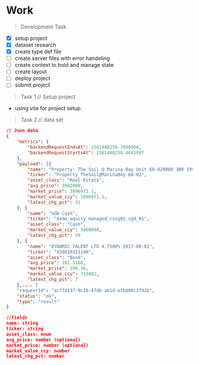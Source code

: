 # Work

> Development Task

- [x] setup project
- [x] dataset research
- [x] create type def file
- [ ] create server files with error handeling
- [ ] create context to hold and manage state
- [ ] create layout
- [ ] deploy project
- [ ] submit project

> Task 1 // Setup project
- using vite for project setup

> Task 2 // data set

```json
// Json data
{
    "metrics": {
        "backendRequestEndsAt": 1581488258.7008908,
        "backendRequestStartsAt": 1581488258.4641087
    },
    "payload": [{
        "name": "Property: The Sail @ Marina Bay Unit 68-020000 3BR 1991sqft",
        "ticker": "Property_TheSail@MarinaBay-68-02",
        "asset_class": "Real Estate",
        "avg_price": 3982000,
        "market_price": 3996971.1,
        "market_value_ccy": 3996971.1,
        "latest_chg_pct": 31
    }, {
        "name": "SGD Cash",
        "ticker": "demo_equity_managed_cssg01_sgd_01",
        "asset_class": "Cash",
        "market_value_ccy": 3000000,
        "latest_chg_pct": 59
    }, {
        "name": "DYNAMIC TALENT LTD 4.7500% 2017-08-01",
        "ticker": "XS0810321140",
        "asset_class": "Bond",
        "avg_price": 101.5168,
        "market_price": 100.16,
        "market_value_ccy": 714882,
        "latest_chg_pct": 7
    },.... ]
    "requestId": "ac77d137-9c10-47d6-ab1d-efbd00c1f92b",
    "status": "ok",
    "type": "result"
}

//fields
name: string
ticker: string
asset_class: enum
avg_price: number (optional)
market_price: number (optional)
market_value_ccy: number
latest_chg_pct: number 
```
